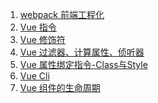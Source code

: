 1. [webpack 前端工程化][webpack]
1. [Vue 指令][vue01]
1. [Vue 修饰符][vue02]
1. [Vue 过滤器、计算属性、侦听器][vue03]
1. [Vue 属性绑定指令-Class与Style][vue04]
1. [Vue Cli][vue05]
1. [Vue 组件的生命周期][vue06]



[vue06]: https://fgq233.github.io/md/vue/vue06
[vue05]: https://fgq233.github.io/md/vue/vue05
[vue04]: https://fgq233.github.io/md/vue/vue04
[vue01]: https://fgq233.github.io/md/vue/vue01
[vue02]: https://fgq233.github.io/md/vue/vue02
[vue03]: https://fgq233.github.io/md/vue/vue03
[webpack]: https://fgq233.github.io/md/vue/webpack

 
